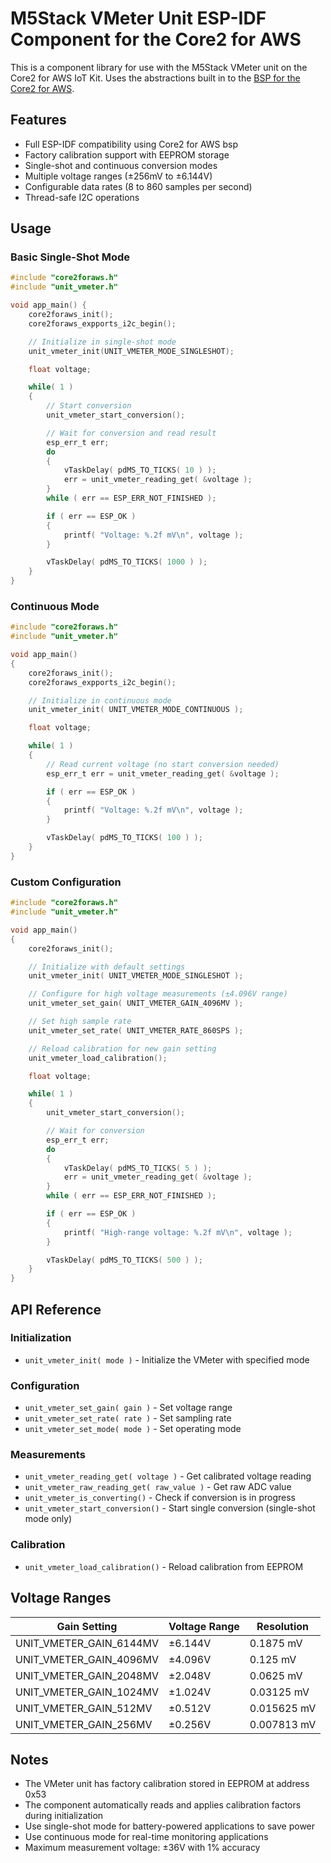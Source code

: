 # M5Stack VMeter Unit ESP-IDF Component for the Core2 for AWS

This is a component library for use with the M5Stack VMeter unit on the Core2 for AWS IoT Kit. Uses the abstractions built in to the [BSP for the Core2 for AWS](https://github.com/m5stack/Core2-for-AWS-IoT-Kit/tree/BSP-dev).

## Features

- Full ESP-IDF compatibility using Core2 for AWS bsp
- Factory calibration support with EEPROM storage
- Single-shot and continuous conversion modes
- Multiple voltage ranges (±256mV to ±6.144V)
- Configurable data rates (8 to 860 samples per second)
- Thread-safe I2C operations

## Usage

### Basic Single-Shot Mode

```c
#include "core2foraws.h"
#include "unit_vmeter.h"

void app_main() {
    core2foraws_init();
    core2foraws_expports_i2c_begin();

    // Initialize in single-shot mode
    unit_vmeter_init(UNIT_VMETER_MODE_SINGLESHOT);

    float voltage;

    while( 1 )
    {
        // Start conversion
        unit_vmeter_start_conversion();

        // Wait for conversion and read result
        esp_err_t err;
        do
        {
            vTaskDelay( pdMS_TO_TICKS( 10 ) );
            err = unit_vmeter_reading_get( &voltage );
        }
        while ( err == ESP_ERR_NOT_FINISHED );

        if ( err == ESP_OK )
        {
            printf( "Voltage: %.2f mV\n", voltage );
        }

        vTaskDelay( pdMS_TO_TICKS( 1000 ) );
    }
}
```

### Continuous Mode

```c
#include "core2foraws.h"
#include "unit_vmeter.h"

void app_main()
{
    core2foraws_init();
    core2foraws_expports_i2c_begin();

    // Initialize in continuous mode
    unit_vmeter_init( UNIT_VMETER_MODE_CONTINUOUS );

    float voltage;

    while( 1 )
    {
        // Read current voltage (no start conversion needed)
        esp_err_t err = unit_vmeter_reading_get( &voltage );

        if ( err == ESP_OK )
        {
            printf( "Voltage: %.2f mV\n", voltage );
        }

        vTaskDelay( pdMS_TO_TICKS( 100 ) );
    }
}
```

### Custom Configuration

```c
#include "core2foraws.h"
#include "unit_vmeter.h"

void app_main()
{
    core2foraws_init();

    // Initialize with default settings
    unit_vmeter_init( UNIT_VMETER_MODE_SINGLESHOT );

    // Configure for high voltage measurements (±4.096V range)
    unit_vmeter_set_gain( UNIT_VMETER_GAIN_4096MV );

    // Set high sample rate
    unit_vmeter_set_rate( UNIT_VMETER_RATE_860SPS );

    // Reload calibration for new gain setting
    unit_vmeter_load_calibration();

    float voltage;

    while( 1 )
    {
        unit_vmeter_start_conversion();

        // Wait for conversion
        esp_err_t err;
        do
        {
            vTaskDelay( pdMS_TO_TICKS( 5 ) );
            err = unit_vmeter_reading_get( &voltage );
        }
        while ( err == ESP_ERR_NOT_FINISHED );

        if ( err == ESP_OK )
        {
            printf( "High-range voltage: %.2f mV\n", voltage );
        }

        vTaskDelay( pdMS_TO_TICKS( 500 ) );
    }
}
```

## API Reference

### Initialization

- `unit_vmeter_init( mode )` - Initialize the VMeter with specified mode

### Configuration

- `unit_vmeter_set_gain( gain )` - Set voltage range
- `unit_vmeter_set_rate( rate )` - Set sampling rate
- `unit_vmeter_set_mode( mode )` - Set operating mode

### Measurements

- `unit_vmeter_reading_get( voltage )` - Get calibrated voltage reading
- `unit_vmeter_raw_reading_get( raw_value )` - Get raw ADC value
- `unit_vmeter_is_converting()` - Check if conversion is in progress
- `unit_vmeter_start_conversion()` - Start single conversion (single-shot mode only)

### Calibration

- `unit_vmeter_load_calibration()` - Reload calibration from EEPROM

## Voltage Ranges

| Gain Setting            | Voltage Range | Resolution  |
| ----------------------- | ------------- | ----------- |
| UNIT_VMETER_GAIN_6144MV | ±6.144V       | 0.1875 mV   |
| UNIT_VMETER_GAIN_4096MV | ±4.096V       | 0.125 mV    |
| UNIT_VMETER_GAIN_2048MV | ±2.048V       | 0.0625 mV   |
| UNIT_VMETER_GAIN_1024MV | ±1.024V       | 0.03125 mV  |
| UNIT_VMETER_GAIN_512MV  | ±0.512V       | 0.015625 mV |
| UNIT_VMETER_GAIN_256MV  | ±0.256V       | 0.007813 mV |

## Notes

- The VMeter unit has factory calibration stored in EEPROM at address 0x53
- The component automatically reads and applies calibration factors during initialization
- Use single-shot mode for battery-powered applications to save power
- Use continuous mode for real-time monitoring applications
- Maximum measurement voltage: ±36V with 1% accuracy
